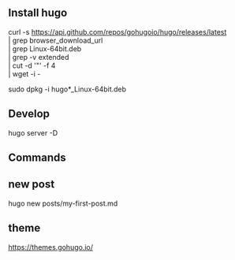 Install hugo
------------------------

curl -s https://api.github.com/repos/gohugoio/hugo/releases/latest \
 | grep  browser_download_url \
 | grep Linux-64bit.deb \
 | grep -v extended \
 | cut -d '"' -f 4 \
 | wget -i -

sudo dpkg -i hugo*_Linux-64bit.deb

Develop
------------------------

hugo server -D


Commands
------------------------

## new post

hugo new posts/my-first-post.md

theme
------------------------

https://themes.gohugo.io/
